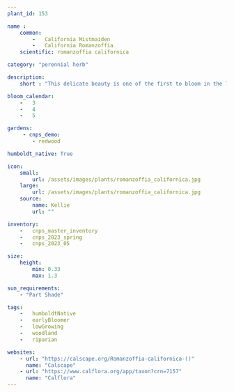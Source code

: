 ```yaml
---
plant_id: 153 

name :
    common: 
        -   California Mistmaiden
        -   California Romanzoffia
    scientific: romanzoffia californica

category: "perennial herb"

description: 
    short : "This delicate beauty is one of the first to bloom in the late winter. Dries out in the summer but returns with the rains - often with baby plants close by! Great for a woodland garden."

bloom_calendar: 
    -   3
    -   4
    -   5

gardens:
     - cnps_demo:
        - redwood

humboldt_native: True

icon: 
    small: 
        url: /assets/images/plants/romanzoffia_californica.jpg
    large: 
        url: /assets/images/plants/romanzoffia_californica.jpg
    source: 
        name: Kellie 
        url: "" 

inventory: 
    -   cnps_master_inventory
    -   cnps_2023_spring
    -   cnps_2023_05

size:
    height: 
        min: 0.33
        max: 1.3

sun_requirements: 
    - "Part Shade"

tags:  
    -   humboldtNative
    -   earlyBloomer
    -   lowGrowing
    -   woodland
    -   riparian

websites:
    - url: "https://calscape.org/Romanzoffia-californica-()"
      name: "Calscape"
    - url: "https://www.calflora.org/app/taxon?crn=7157"
      name: "Calflora"
---
```

